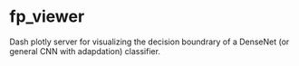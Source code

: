 # fp_viewer
Dash plotly server for visualizing the decision boundrary of a DenseNet (or general CNN with adapdation) classifier.
